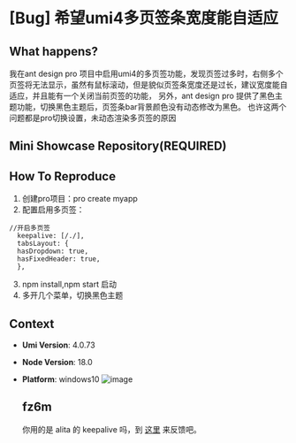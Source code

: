 # [Bug] 希望umi4多页签条宽度能自适应

## What happens?

我在ant design pro 项目中启用umi4的多页签功能，发现页签过多时，右侧多个页签将无法显示，虽然有鼠标滚动，但是貌似页签条宽度还是过长，建议宽度能自适应，并且能有一个关闭当前页签的功能，
另外，ant design pro 提供了黑色主题功能，切换黑色主题后，页签条bar背景颜色没有动态修改为黑色。
也许这两个问题都是pro切换设置，未动态渲染多页签的原因

## Mini Showcase Repository(REQUIRED)

## How To Reproduce

1. 创建pro项目：pro create myapp
2. 配置启用多页签：

```
//开启多页签
  keepalive: [/./],
  tabsLayout: {
  hasDropdown: true,
  hasFixedHeader: true,
  },
```

3. npm install,npm start 启动
4. 多开几个菜单，切换黑色主题

## Context

- **Umi Version**: 4.0.73
- **Node Version**: 18.0
- **Platform**: windows10
  ![image](https://github.com/umijs/umi/assets/15809971/f4237069-8392-43e2-b67b-0a203a857e43)

  ## fz6m

  你用的是 alita 的 keepalive 吗，到 [这里](https://github.com/alitajs/alita) 来反馈吧。

